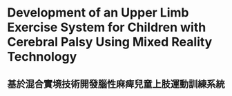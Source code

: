 # Development of an Upper Limb Exercise System for Children with Cerebral Palsy Using Mixed Reality Technology
## 基於混合實境技術開發腦性麻痺兒童上肢運動訓練系統
